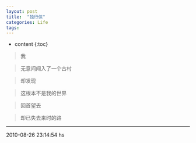 ```yaml
---
layout: post
title:  "独行侠"
categories: Life
tags: 
---
```


* content
{:toc}


> 我

> 无意间闯入了一个古村

> 却发现

> 这根本不是我的世界

> 回首望去

> 却已失去来时的路


***
2010-08-26 23:14:54 hs
